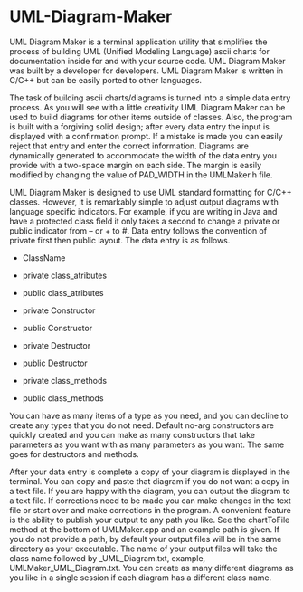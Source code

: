 # UML-Diagram-Maker
UML Diagram Maker is a terminal application utility that simplifies the process of building UML (Unified Modeling Language) ascii charts for documentation inside for and with your source code. UML Diagram Maker was built by a developer for developers. UML Diagram Maker is written in C/C++ but can be easily ported to other languages. 


The task of building ascii charts/diagrams is turned into a simple data entry process. As you will see with a little creativity UML Diagram Maker can be used to build diagrams for other items outside of classes. Also, the program is built with a forgiving solid design; after every data entry the input is displayed with a confirmation prompt. If a mistake is made you can easily reject that entry and enter the correct information. Diagrams are dynamically generated to accommodate the width of the data entry you provide with a two-space margin on each side. The margin is easily modified by changing the value of PAD_WIDTH in the UMLMaker.h file. 


UML Diagram Maker is designed to use UML standard formatting for C/C++ classes. However, it is remarkably simple to adjust output diagrams with language specific indicators. For example, if you are writing in Java and have a protected class field it only takes a second to change a private or public indicator from – or + to #. Data entry follows the convention of private first then public layout. The data entry is as follows. 


* ClassName 

* private class_atributes 

* public class_atributes 

* private Constructor 

* public Constructor 

* private Destructor 

* public Destructor 

* private class_methods 

* public class_methods 


You can have as many items of a type as you need, and you can decline to create any types that you do not need. Default no-arg constructors are quickly created and you can make as many constructors that take parameters as you want with as many parameters as you want. The same goes for destructors and methods.  


After your data entry is complete a copy of your diagram is displayed in the terminal. You can copy and paste that diagram if you do not want a copy in a text file. If you are happy with the diagram, you can output the diagram to a text file. If corrections need to be made you can make changes in the text file or start over and make corrections in the program. A convenient feature is the ability to publish your output to any path you like. See the chartToFile method at the bottom of UMLMaker.cpp and an example path is given. If you do not provide a path, by default your output files will be in the same directory as your executable. The name of your output files will take the class name followed by _UML_Diagram.txt, example, UMLMaker_UML_Diagram.txt. You can create as many different diagrams as you like in a single session if each diagram has a different class name. 
